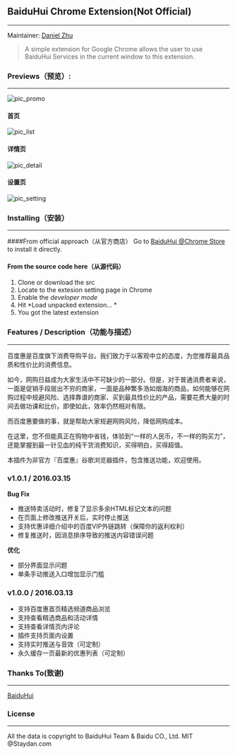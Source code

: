 ## BaiduHui Chrome Extension(Not Official)
---
Maintainer: [Daniel Zhu](https://github.com/DanielZhu)

> A simple extension for Google Chrome allows the user to use BaiduHui Services in the current window to this extension.

### Previews（预览）:
---

![pic_promo](https://lh3.googleusercontent.com/m5l1PeOIv39hH8jorc5WQmWdqVBc5Q2lnfu92uMfxWRSqd2r8nMdFdlyP8GB2SISOUq7Jx3OSXM=s1280-h800-e365-rw)

#### 首页
![pic_list](https://lh3.googleusercontent.com/bAJoKjuVesTl7SwaQL8KwMM_28oCPh3H71JxkCsv2G9NgX9-_jdsrzrWcEfHaXuzP60u1fFv=s1280-h800-e365-rw)

#### 详情页
![pic_detail](https://lh3.googleusercontent.com/wfeCYyyek9vuWsXJOZUbmx8dkNMv7U_WBZxWzSvXo8coqLbB2uEM0BxS1SYIgKgGTARgxulOyQ=s1280-h800-e365-rw)

#### 设置页
![pic_setting](https://lh3.googleusercontent.com/-LM42dvYFXLbOCvUT4FHy50ldVEtLrzBScxrMFAo7NWHHrLejM57M2qa5cubcqY-a_U-iftjXw=s1280-h800-e365-rw)

### Installing（安装）
---
####From official approach（从官方商店）
Go to [BaiduHui @Chrome Store](https://chrome.google.com/webstore/detail/blcmlhpbpimcnifnkgkfjhhmoolbidik) to install it directly.

#### From the source code here（从源代码）
1. Clone or download the src
2. Locate to the extesion setting page in Chrome
3. Enable the *developer mode*
4. Hit *Load unpacked extension... *
5. You got the latest extension

### Features / Description（功能与描述）
---
百度惠是百度旗下消费导购平台。我们致力于以客观中立的态度，为您推荐最具品质和性价比的消费信息。

如今，网购日益成为大家生活中不可缺少的一部分。但是，对于普通消费者来说，一面是促销手段层出不穷的商家，一面是品种繁多浩如烟海的商品，如何能够在网购过程中规避风险、选择靠谱的商家、买到最具性价比的产品，需要花费大量的时间去做功课和比价。即使如此，效率仍然相对有限。

而百度惠要做的事，就是帮助大家规避网购风险，降低网购成本。

在这里，您不但能真正在购物中省钱，体验到“一样的人民币，不一样的购买力”，还能掌握到最一针见血的纯干货消费知识，买得明白，买得超值。

本插件为非官方『百度惠』谷歌浏览器插件，包含推送功能，欢迎使用。

### v1.0.1 / 2016.03.15

**Bug Fix**

- 推送特卖活动时，修复了显示多余HTML标记文本的问题
- 在页面上修改推送开关后，实时停止推送
- 支持优惠详细介绍中的百度VIP外链跳转（保障你的返利权利）
- 修复推送时，因消息排序导致的推送内容错误问题

**优化**

- 部分界面显示问题
- 单条手动推送入口增加显示门槛

### v1.0.0 / 2016.03.13

- 支持百度惠首页精选频道商品浏览
- 支持查看精选商品和活动详情
- 支持查看详情页内评论
- 插件支持页面内设置
- 支持实时推送与音效（可定制）
- 永久缓存一页最新的优惠列表（可定制）

### Thanks To(致谢)
---
[BaiduHui](http://hui.baidu.com)


### License
---
All the data is copyright to BaiduHui Team & Baidu CO., Ltd.
MIT @Staydan.com
